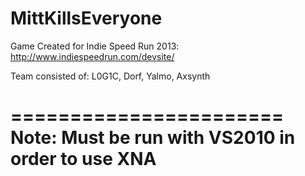 MittKillsEveryone
======================

Game Created for Indie Speed Run 2013: http://www.indiespeedrun.com/devsite/

Team consisted of: L0G1C, Dorf, Yalmo, Axsynth

=======================
Note: Must be run with VS2010 in order to use XNA
=======================
